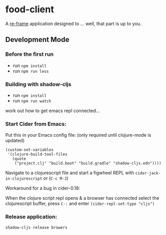 # food-client

A [re-frame](https://github.com/Day8/re-frame) application designed to ... well, that part is up to you.

## Development Mode

### Before the first run 
  - run ```npm install``` 
  - run ```npm run less```
  
### Building with shadow-cljs
  - run ```npm install``` 
  - run ```npm run watch```

work out how to get emacs repl connected...

### Start Cider from Emacs:

Put this in your Emacs config file: (only required until clojure-mode is updated)

```
(custom-set-variables
 '(clojure-build-tool-files
   (quote
    ("project.clj" "build.boot" "build.gradle" "shadow-cljs.edn"))))
```

Navigate to a clojurescript file and start a figwheel REPL with `cider-jack-in-clojurescript` or (`C-c M-J`)

Workaround for a bug in cider-0.18:

When the clojure script repl opens & a browser has connected select the clojurescript buffer, press `C-:` and enter ```(cider-repl-set-type "cljs")```


### Release application:

```shadow-cljs release browers```

